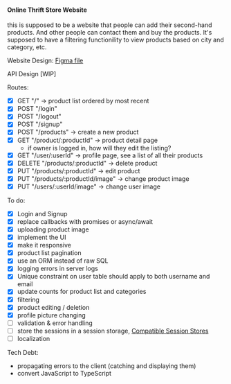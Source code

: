 #### Online Thrift Store Website

this is supposed to be a website that people can add their second-hand products. And other people can contact them and buy the products. It's supposed to have a filtering functionility to view products based on city and category, etc.

Website Design:
[Figma file](https://www.figma.com/file/O0aK1iUPN4GSZW4q0DIo3O/online-thrift-store?node-id=0%3A1)

API Design [WIP]

Routes:

- [x] GET "/" -> product list ordered by most recent
- [x] POST "/login"
- [x] POST "/logout"
- [x] POST "/signup"
- [x] POST "/products" -> create a new product
- [x] GET "/product/:productId" -> product detail page
  - if owner is logged in, how will they edit the listing?
- [x] GET "/user/:userId" -> profile page, see a list of all their products
- [x] DELETE "/products/:productId" -> delete product
- [x] PUT "/products/:productId" -> edit product
- [x] PUT "/products/:productId/image" -> change product image
- [x] PUT "/users/:userId/image" -> change user image

To do:

- [x] Login and Signup
- [x] replace callbacks with promises or async/await
- [x] uploading product image
- [x] implement the UI
- [x] make it responsive
- [x] product list pagination
- [x] use an ORM instead of raw SQL
- [x] logging errors in server logs
- [x] Unique constraint on user table should apply to both username and email
- [x] update counts for product list and categories
- [x] filtering
- [x] product editing / deletion
- [x] profile picture changing
- [ ] validation & error handling
- [ ] store the sessions in a session storage, [Compatible Session Stores](http://expressjs.com/en/resources/middleware/session.html#compatible-session-stores)
- [ ] localization

Tech Debt:

- propagating errors to the client (catching and displaying them)
- convert JavaScript to TypeScript
